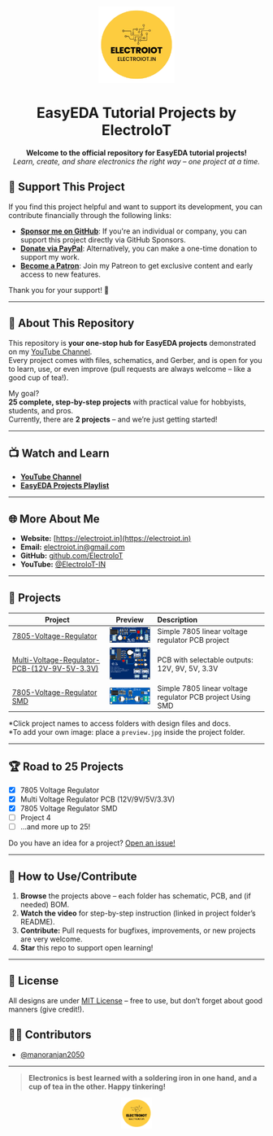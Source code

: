 <!-- Banner/logo section -->
<p align="center">
  <img src="/Image/logo.png" alt="ElectroIoT Logo" width="150">
</p>
<h1 align="center">EasyEDA Tutorial Projects by ElectroIoT</h1>

<p align="center">
  <b>Welcome to the official repository for EasyEDA tutorial projects!</b><br>
  <i>Learn, create, and share electronics the right way – one project at a time.</i>
</p>

## 💸 Support This Project

If you find this project helpful and want to support its development, you can contribute financially through the following links:

- **[Sponsor me on GitHub](https://github.com/sponsors/electroiot)**: If you're an individual or company, you can support this project directly via GitHub Sponsors.
- **[Donate via PayPal](https://www.paypal.me/manoranjan2050)**: Alternatively, you can make a one-time donation to support my work.
- **[Become a Patron](https://patreon.com/ElectroIoT)**: Join my Patreon to get exclusive content and early access to new features.

Thank you for your support! 🙏

---

## 🚀 About This Repository

This repository is **your one-stop hub for EasyEDA projects** demonstrated on my [YouTube Channel](https://www.youtube.com/@ElectroIoT-IN).  
Every project comes with files, schematics, and Gerber, and is open for you to learn, use, or even improve (pull requests are always welcome – like a good cup of tea!).

My goal?  
**25 complete, step-by-step projects** with practical value for hobbyists, students, and pros.  
Currently, there are **2 projects** – and we’re just getting started!

---

## 📺 Watch and Learn

- **[YouTube Channel](https://www.youtube.com/@ElectroIoT-IN)**
- **[EasyEDA Projects Playlist](https://www.youtube.com/watch?v=ExzUpKTVh7Y&list=PLY1MLyrEvdxWnuOv2MRS0lb-Y7f6nGiOh)**

---

## 🌐 More About Me

- **Website:** [https://electroiot.in](https://electroiot.in)
- **Email:** [electroiot.in@gmail.com](mailto:electroiot.in@gmail.com)
- **GitHub:** [github.com/ElectroIoT](https://github.com/ElectroIoT)
- **YouTube:** [@ElectroIoT-IN](https://www.youtube.com/@ElectroIoT-IN)

---

## 📂 Projects

| Project | Preview | Description |
|---------|:-------:|:-----------|
| [7805-Voltage-Regulator](./7805-Voltage-Regulator) | <img src="7805-Voltage-Regulator/Image/3D_PCB.png" alt="7805 Regulator" width="120"> | Simple 7805 linear voltage regulator PCB project |
| [Multi-Voltage-Regulator-PCB-(12V-9V-5V-3.3V)](./Multi-Voltage-Regulator-PCB-(12V-9V-5V-3.3V)) | <img src="Multi-Voltage-Regulator-PCB-(12V-9V-5V-3.3V)/Image/3D_PCB.png" alt="Multi Voltage Regulator" width="120"> | PCB with selectable outputs: 12V, 9V, 5V, 3.3V |
| [7805-Voltage-Regulator SMD](./7805-Voltage-Regulator-SMD) | <img src="7805-Voltage-Regulator-SMD/Image/7805_SMD_3d.png" alt="7805 Regulator SMD" width="120"> | Simple 7805 linear voltage regulator PCB project Using SMD|

*Click project names to access folders with design files and docs.  
*To add your own image: place a `preview.jpg` inside the project folder.

---

## 🏆 **Road to 25 Projects**

- [x] 7805 Voltage Regulator
- [x] Multi Voltage Regulator PCB (12V/9V/5V/3.3V)
- [x] 7805 Voltage Regulator SMD
- [ ] Project 4
- [ ] ...and more up to 25!

Do you have an idea for a project? [Open an issue!](https://github.com/ElectroIoT/EasyEDA-Tutorial-Project/issues)

---

## 🤝 How to Use/Contribute

1. **Browse** the projects above – each folder has schematic, PCB, and (if needed) BOM.
2. **Watch the video** for step-by-step instruction (linked in project folder’s README).
3. **Contribute:** Pull requests for bugfixes, improvements, or new projects are very welcome.
4. **Star** this repo to support open learning!

---

## 📜 License

All designs are under [MIT License](LICENSE) – free to use, but don’t forget about good manners (give credit!).

## 🧑‍💻 Contributors

- [@manoranjan2050](https://github.com/manoranjan2050)

---

> **Electronics is best learned with a soldering iron in one hand, and a cup of tea in the other. Happy tinkering!**

<p align="center">
  <a href="https://electroiot.in">
    <img src="/Image/logo.png" width="60" alt="Logo">
  </a>
</p>
